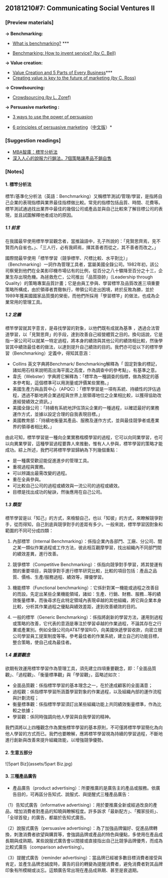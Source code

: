 
## 20181210#7: Communicating Social Ventures II

### [Preview materials]

**→ Benchmarking:**

- [What is benchmarking?](https://youtu.be/R6tJpyaFiQc) ***

- [Benchmarking: How to invent service? (by C. Bell)](https://drive.google.com/file/d/0B7jj5o_JrCMPZkN5bUFRbEhsOGc/view)

**→ Value creation:**

- [Value Creation and 5 Parts of Every Business](https://youtu.be/imlkWMwNOkk)***
- [Creating value is key to the future of marketing (by C. Ross)](https://drive.google.com/file/d/0B7jj5o_JrCMPalN5WlBycFJRLU0/view)

**→ Crowdsourcing:**

- [Crowdsourcing (by L. Zoref)](https://youtu.be/din2UVvRnGU)

**→ Persuasive marketing :**


- [3 ways to use the power of persuasion](https://www.entrepreneur.com/article/254661) 

- [6 principles of persuasive marketing](https://www.insites-consulting.com/6-principles-of-persuasive-marketing-how-to-influence-people/)（[中文版](https://www.smartm.com.tw/Article/31313339cea3)）*



### [Suggestion readings]

- [MBA智庫：標竿分析法](https://wiki.mbalib.com/zh-tw/标杆分析法)
- [深入人心的說服力行銷法，7個策略讓產品不銷自售](https://www.smartm.com.tw/Article/31313339cea3)



### [Notes]

#### 1. 標竿分析法

標竿/基準化分析法（英語：Benchmarking）又稱標竿測試/管理/學習，是指將自己企業的表現指標與業界最佳指標做比較。常見的指標包括品質、時間、花費等。標竿測試通過找出業界中最佳的幾個公司或產品並與自己比較來了解目標公司的表現，並且試圖解釋他者成功的原因。

##### 1.1 前言

在我國最早使用標竿學習觀念者，當推論語中，孔子所說的：「見賢思齊焉，見不賢而內自省也。」、「三人行，必有我師焉，擇其善者而從之，其不善者而改之。」

國際間最早使用「標竿學習（競爭標竿、尺標比較、水平對比）」（Benchmarking）一詞作為管理工具者，當屬美國全錄公司。1982年初，該公司察覺到他們在全美影印機市場佔有的比例，從百分之八十驟降至百分之十三，企業生存出現危機。為拯救危亡，公司推出「品質掛帥」（Leadership through Quality）的策略專案品質計畫；它是由員工參與、學習標竿及品質改進三項重要策略所構成，由於領導者貫徹執行，帶領公司走出困境，終於反敗為勝，並於1989年獲美國國家品質獎的榮銜，而他們所採用「學習標竿」的做法，也成為企業常用的管理工具。

##### 1.2 定義

標竿學習就其字意言，是尋找學習的對象，以他們既有成就為基準 ，透過合法管道學習，以「見賢思齊」的手段，達到改善自己經營體質之目的。換句話說，它是指一家公司可以就某一特定過程，將本身的績效與其他公司的績效相比較，然後學習其中績效最佳者的做法，以達到提升自己績效的目的。我們亦可從以下的標竿學習（Benchmarking）定義中，得知其意涵：

- Collins 英文字典將Benchmark/ Benchmarking解釋為「 固定對象的標記，諸如用石柱來說明高出海平面之高度，作為調查中的參考點」，有基準之意。
- 韋氏（Webster）字典將它解釋為：「標竿為一種調查的指標，做為預定的基本參考點，這個標準可以用測量或評價某些實務。」
- 美國生產力與品質中心（APQC）：「標竿學習是一項有系統、持續性的評估過程，透過不斷地將企業過程與世界上居領導地位之企業相比較，以獲得協助改進經營績效之資訊。」
- 美國全錄公司：「持續有系統地評估頂尖企業的一種過程，以確認最好的業務運作方式，並據以設定合理的自我表現目標。」
- 美國教育部：「持續地衡量其產品、服務及運作方式，並與最佳競爭者或產業界的領導者相比較。」

由此可知，標竿學習是一種向企業實務楷模學習的過程，它可以向同業學習，也可以向異業學習，這種學習過程要靠人來推動，惟有人人參與，標竿學習的策略才能成功。綜上所述，我們可將標竿學習歸納為下列幾個重點：

-  是一種廣受歡迎能促進進步的管理工具。
-  重視過程與實務。
-  可以辨識出最需改變的過程。
-  重在全員參與。
-  可比較自己公司的過程或績效與一流公司的過程或績效。
-  目標是找出成功的秘訣，然後應用在自己公司。

##### 1.3 類型

標竿學習是以「知己」的方式，來檢驗自己，也以「知彼」的方式，來瞭解競爭對手，從而得知，自己到底與競爭對手的差距有多少。一般來說，標竿學習因對象和範圍的不同可分成四類：

1. 內部標竿（Internal Benchmarking）：係指企業內各部門、工廠、分公司、間之某一類似作業過程或工作方法，彼此相互觀摩學習，找出組織內不同部門間的績效差異，進行改善。

2. 競爭標竿（Competitive Benchmarking）：係指向競爭對手學習，將其營運有關的重要項目，與競爭對手進行標竿研究比較，比較的項目包括：產品之品質、價格、生產/服務過程、績效等，擇優學習。

3. 機能標竿（Functional benchmarking）：它係針對某一機能或過程之改善目的而設。先定出某些企業機能領域，諸如：生產、行銷、財務、服務…等的績效衡量標準，而後尋求在此特定領域內表現卓越的其他組織，將它與企業本身比較，分析其作業過程之優點與績效差距，達到改善績效的目的。

4. 一般的標竿（Generic Benchmarking）：係指將創新的學習方法，運用到過程或策略的改善，它代表的意涵是專注於學習卓越的作業過程，不論其存在之行業或產業別。例如全錄公司向AT&T學習R/D，向美國快遞學習收款，向密立根公司學習員工提案制度等等。參考最佳者的作業系統，建立自己的功能目標，整合策略，使自己成為最佳者。

##### 1.4 重要觀念

欲期有效運用標竿學習作為管理工具，須先建立四項重要觀念，即：「全面品質觀」、「過程觀」、「衡量標準觀」與「學習觀」，茲略述如次：

-   全面品質觀：係指標竿學習的基本理念之一，在於達成顧客的全面滿意；
-   過程觀：係指標竿學習所涵蓋學習對象的作業過程，以及組織內部的運作流程與計劃流程；
-   衡量標準觀：係指標竿學習須訂出某些組織功能上共同績效衡量標準，作為比較之依據；
-   學習觀：係同時強調向他人學習與自我學習的精神。

我們須將以上四種觀念作為實施標竿學習的基本原則，不可僅將標竿學習簡化為向他人學習的方式而已。我們也要瞭解，應將標竿學習視為持續的學習過程，不斷地進行創新與改善來提升組織效能，以增強競爭優勢。



#### 2. 生意五部分

![5part Biz](assets/5part Biz.jpg)



#### 3. 三種產品廣告

- 產品廣告（product advertising）：所要推廣的是廣告主的產品或服務。依廣告目的，可再區分告知式、說服式、與提醒式三種產品廣告：

（1）告知式廣告（informative advertising）：用於要推廣全新或經過改良的產品，增加消費者對產品的知曉與瞭解程度。許多訴求「最新配方」、「獨家技術」、「全球首發」的廣告，都屬於告知式廣告。

（2）說服式廣告（persuasive advertising）：為了加強品牌偏好、促進品牌轉換，刺激消費者欲望與購買等，會強調品牌或產品的特色與優點，多使用在產品成長期與成熟期。某些說服式廣告會以間接或直接指出自己比競爭品牌優秀，而成為比較式廣告（comparison advertising）。

（3）提醒式廣告（reminder advertising）：當品牌已經被多數目標消費者接受與肯定，並產生品牌忠誠度時，廣告的目的轉變為提醒消費者，避免消費者對其品牌印象有所模糊或淡忘。這類廣告常出現在產品成熟期、甚至是衰退期。
